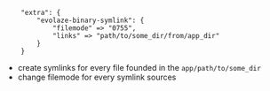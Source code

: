 ```
    "extra": {
        "evolaze-binary-symlink": {
            "filemode" => "0755",
            "links" => "path/to/some_dir/from/app_dir"
        }
    }

```

* create symlinks for every file founded in the `app/path/to/some_dir`
* change filemode for every symlink sources
